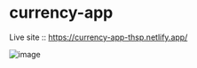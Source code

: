 # currency-app

Live site :: https://currency-app-thsp.netlify.app/

![image](https://github.com/armzacup00/currency-app/assets/75727727/3ad0d775-41ea-477a-b627-94584cf01799)
